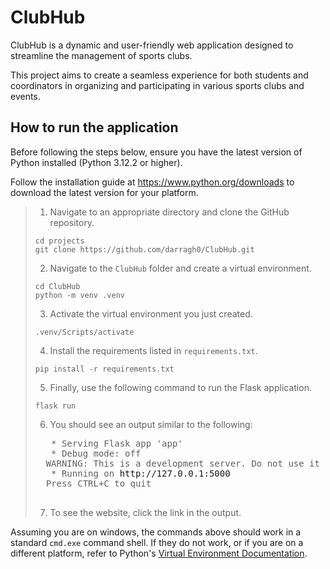 # ClubHub
ClubHub is a dynamic and user-friendly web application designed to streamline the management of
sports clubs. 

This project aims to create a seamless experience for both students and
coordinators in organizing and participating in various sports clubs and events.


## How to run the application
Before following the steps below, ensure you have the latest version of Python installed
(Python 3.12.2 or higher).
 
Follow the installation guide at https://www.python.org/downloads to download
the latest version for your platform.


>1. Navigate to an appropriate directory and clone the GitHub repository.
>   ```
>   cd projects
>   git clone https://github.com/darragh0/ClubHub.git
>   ``` 
>2. Navigate to the `ClubHub` folder and create a virtual environment.
>   ```
>   cd ClubHub
>   python -m venv .venv
>   ```
>3. Activate the virtual environment you just created.
>   ```
>   .venv/Scripts/activate
>   ```
>4. Install the requirements listed in ``requirements.txt``.
>   ```
>   pip install -r requirements.txt
>   ```
>5. Finally, use the following command to run the Flask application.
>   ```
>   flask run
>   ```
>6. You should see an output similar to the following:
>   <pre>
>    * Serving Flask app 'app'
>    * Debug mode: off
>   WARNING: This is a development server. Do not use it in a production deployment. Use a production WSGI server instead.
>    * Running on <a>http://127.0.0.1:5000</a>
>   Press CTRL+C to quit
>   </pre>
>7. To see the website, click the link in the output.


Assuming you are on windows, the commands above should work in a standard ``cmd.exe`` command shell.
If they do not work, or if you are on a different platform, refer to Python's [Virtual Environment Documentation](https://docs.python.org/3/library/venv.html).<br><br>
